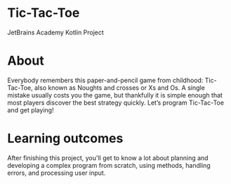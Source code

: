 # Tic-Tac-Toe
JetBrains Academy Kotlin Project

# About
Everybody remembers this paper-and-pencil game from childhood: Tic-Tac-Toe, also known as Noughts and crosses or Xs and Os. A single mistake usually costs you the game, but thankfully it is simple enough that most players discover the best strategy quickly. Let’s program Tic-Tac-Toe and get playing!
# Learning outcomes
After finishing this project, you'll get to know a lot about planning and developing a complex program from scratch, using methods, handling errors, and processing user input.
